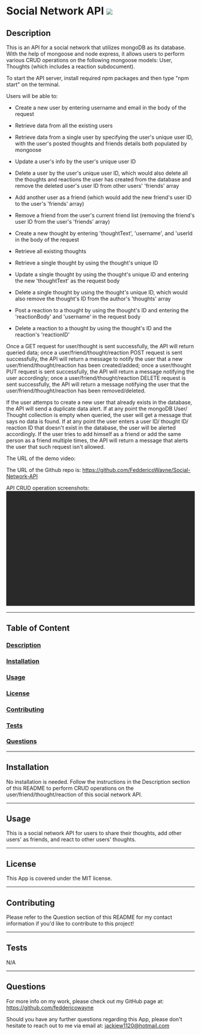 # Social Network API <img src="https://img.shields.io/badge/license-MIT-yellow?style=plastic">

  ## <a id="Description">Description</a> 

  This is an API for a social network that utilizes mongoDB as its database. With the help of mongoose and node express, it allows users to perform various CRUD operations on the following mongoose models: User, Thoughts (which includes a reaction subdocument).

  To start the API server, install required npm packages and then type "npm start" on the terminal.

  Users will be able to:

   * Create a new user by entering username and email in the body of the request
   * Retrieve data from all the existing users
   * Retrieve data from a single user by specifying the user's unique user ID, with the user's posted thoughts and friends details both populated by mongoose
   * Update a user's info by the user's unique user ID
   * Delete a user by the user's unique user ID, which would also delete all the thoughts and reactions the user has created from the database and remove the deleted user's user ID from other users' 'friends' array

   * Add another user as a friend (which would add the new friend's user ID to the user's 'friends' array)
   * Remove a friend from the user's current friend list (removing the friend's user ID from the user's 'friends' array)

   * Create a new thought by entering 'thoughtText', 'username', and 'userId in the body of the request
   * Retrieve all existing thoughts
   * Retrieve a single thought by using the thought's unique ID
   * Update a single thought by using the thought's unique ID and entering the new 'thoughtText' as the request body
   * Delete a single thought by using the thought's unique ID, which would also remove the thought's ID from the author's 'thoughts' array
   * Post a reaction to a thought by using the thought's ID and entering the 'reactionBody' and 'username' in the request body
   * Delete a reaction to a thought by using the thought's ID and the reaction's 'reactionID'

  Once a GET request for user/thought is sent successfully, the API will return queried data; once a user/friend/thought/reaction POST request is sent successfully, the API will return a message to notify the user that a new user/friend/thought/reaction has been created/added; once a user/thought PUT request is sent successfully, the API will return a message notifying the user accordingly; once a user/friend/thought/reaction DELETE request is sent successfully, the API will return a message notifying the user that the user/friend/thought/reaction has been removed/deleted.

  If the user attemps to create a new user that already exists in the database, the API will send a duplicate data alert. If at any point the mongoDB User/ Thought collection is empty when queried, the user will get a message that says no data is found. If at any point the user enters a user ID/ thought ID/ reaction ID that doesn't exist in the database, the user will be alerted accordingly. If the user tries to add himself as a friend or add the same person as a friend multiple times, the API will return a message that alerts the user that such request isn't allowed. 

  
  The URL of the demo video: 

  The URL of the Github repo is: https://github.com/FeddericoWayne/Social-Network-API


  API CRUD operation screenshots:
  <img src="./assets/images/social-network-API.gif">


***

  ## Table of Content

  ### [Description](#Description)
  ### [Installation](#Installation)
  ### [Usage](#Usage)
  ### [License](#License)
  ### [Contributing](#Contributing)
  ### [Tests](#Tests)
  ### [Questions](#Questions)

***

  ## <a id="Installation">Installation</a>

  No installation is needed. Follow the instructions in the Description section of this README to perform CRUD operations on the user/friend/thought/reaction of this social network API.

***

  ## <a id="Usage">Usage</a>

  This is a social network API for users to share their thoughts, add other users' as friends, and react to other users' thoughts.

***

  ## <a id="License">License</a>
  
  This App is covered under the MIT license.

  
***

  ## <a id="Contributing">Contributing</a>

  Please refer to the Question section of this README for my contact information if you'd like to contribute to this project!

***

  ## <a id="Tests">Tests</a>

  N/A
  

***

  ## <a id="Questions">Questions</a>

  For more info on my work, please check out my GitHub page at: https://github.com/feddericowayne
  
  Should you have any further questions regarding this App, please don't hesitate to reach out to me via email at: <a href="mailto:jackiew1120@hotmail.com">jackiew1120@hotmail.com</a>

  
